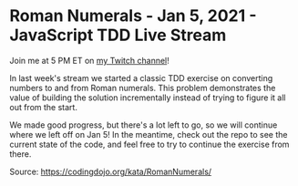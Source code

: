 # Roman Numerals - Jan 5, 2021 - JavaScript TDD Live Stream

Join me at 5 PM ET on [my Twitch channel](https://twitch.tv/codingitwrong)!

In last week's stream we started a classic TDD exercise on converting numbers to and from Roman numerals. This problem demonstrates the value of building the solution incrementally instead of trying to figure it all out from the start.

We made good progress, but there's a lot left to go, so we will continue where we left off on Jan 5! In the meantime, check out the repo to see the current state of the code, and feel free to try to continue the exercise from there.

Source: <https://codingdojo.org/kata/RomanNumerals/>
